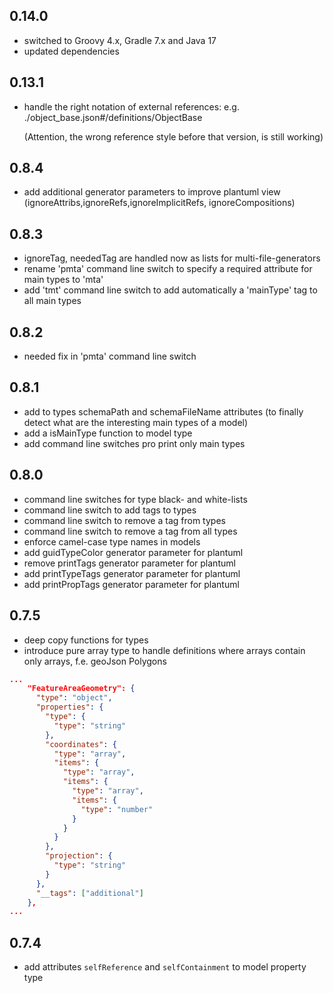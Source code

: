 ## 0.14.0
- switched to Groovy 4.x, Gradle 7.x and Java 17
- updated dependencies

## 0.13.1
- handle the right notation of external references: e.g. ./object_base.json#/definitions/ObjectBase

  (Attention, the wrong reference style before that version, is still working)
## 0.8.4
- add additional generator parameters to improve plantuml view (ignoreAttribs,ignoreRefs,ignoreImplicitRefs, ignoreCompositions)

## 0.8.3
- ignoreTag, neededTag are handled now as lists for multi-file-generators
- rename 'pmta' command line switch to specify a required attribute for main types to 'mta'
- add 'tmt' command line switch to add automatically a 'mainType' tag to all main types

## 0.8.2
- needed fix in 'pmta' command line switch

## 0.8.1
- add to types schemaPath and schemaFileName attributes (to finally detect what are the interesting main types of a model)
- add a isMainType function to model type
- add command line switches pro print only main types

## 0.8.0
- command line switches for type black- and white-lists
- command line switch to add tags to types
- command line switch to remove a tag from types
- command line switch to remove a tag from all types
- enforce camel-case type names in models
- add guidTypeColor generator parameter for plantuml
- remove printTags generator parameter for plantuml
- add printTypeTags generator parameter for plantuml
- add printPropTags generator parameter for plantuml

## 0.7.5
- deep copy functions for types
- introduce pure array type to handle definitions where arrays contain only arrays, f.e. geoJson Polygons 

```json
...
    "FeatureAreaGeometry": {
      "type": "object",
      "properties": {
        "type": {
          "type": "string"
        },
        "coordinates": {
          "type": "array",
          "items": {
            "type": "array",
            "items": {
              "type": "array",
              "items": {
                "type": "number"
              }
            }
          }
        },
        "projection": {
          "type": "string"
        }
      },
      "__tags": ["additional"]
    },
...
```

## 0.7.4
- add attributes `selfReference` and `selfContainment` to model property type